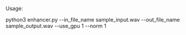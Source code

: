 Usage:

python3 enhancer.py --in_file_name sample_input.wav --out_file_name sample_output.wav --use_gpu 1 --norm 1
